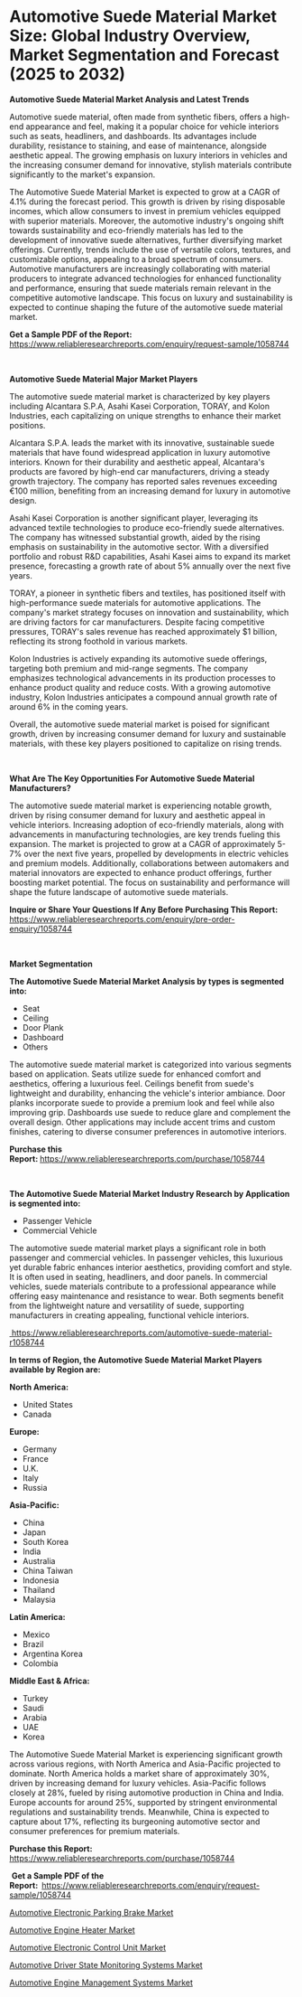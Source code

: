 <p><h1>Automotive Suede Material Market Size: Global Industry Overview, Market Segmentation and Forecast (2025 to 2032)</h1></p><p><strong>Automotive Suede Material Market Analysis and Latest Trends</strong></p>
<p><p>Automotive suede material, often made from synthetic fibers, offers a high-end appearance and feel, making it a popular choice for vehicle interiors such as seats, headliners, and dashboards. Its advantages include durability, resistance to staining, and ease of maintenance, alongside aesthetic appeal. The growing emphasis on luxury interiors in vehicles and the increasing consumer demand for innovative, stylish materials contribute significantly to the market's expansion.</p><p>The Automotive Suede Material Market is expected to grow at a CAGR of 4.1% during the forecast period. This growth is driven by rising disposable incomes, which allow consumers to invest in premium vehicles equipped with superior materials. Moreover, the automotive industry's ongoing shift towards sustainability and eco-friendly materials has led to the development of innovative suede alternatives, further diversifying market offerings. Currently, trends include the use of versatile colors, textures, and customizable options, appealing to a broad spectrum of consumers. Automotive manufacturers are increasingly collaborating with material producers to integrate advanced technologies for enhanced functionality and performance, ensuring that suede materials remain relevant in the competitive automotive landscape. This focus on luxury and sustainability is expected to continue shaping the future of the automotive suede material market.</p></p>
<p><strong>Get a Sample PDF of the Report:&nbsp;</strong> <a href="https://www.reliableresearchreports.com/enquiry/request-sample/1058744?utm_campaign=13&utm_medium=2&utm_source=Github&utm_content=ia&utm_term=30032025&utm_id=automotive-suede-material">https://www.reliableresearchreports.com/enquiry/request-sample/1058744</a></p>
<p>&nbsp;</p>
<p><strong>Automotive Suede Material Major Market Players</strong></p>
<p><p>The automotive suede material market is characterized by key players including Alcantara S.P.A, Asahi Kasei Corporation, TORAY, and Kolon Industries, each capitalizing on unique strengths to enhance their market positions.</p><p>Alcantara S.P.A. leads the market with its innovative, sustainable suede materials that have found widespread application in luxury automotive interiors. Known for their durability and aesthetic appeal, Alcantara's products are favored by high-end car manufacturers, driving a steady growth trajectory. The company has reported sales revenues exceeding €100 million, benefiting from an increasing demand for luxury in automotive design.</p><p>Asahi Kasei Corporation is another significant player, leveraging its advanced textile technologies to produce eco-friendly suede alternatives. The company has witnessed substantial growth, aided by the rising emphasis on sustainability in the automotive sector. With a diversified portfolio and robust R&D capabilities, Asahi Kasei aims to expand its market presence, forecasting a growth rate of about 5% annually over the next five years.</p><p>TORAY, a pioneer in synthetic fibers and textiles, has positioned itself with high-performance suede materials for automotive applications. The company's market strategy focuses on innovation and sustainability, which are driving factors for car manufacturers. Despite facing competitive pressures, TORAY's sales revenue has reached approximately $1 billion, reflecting its strong foothold in various markets.</p><p>Kolon Industries is actively expanding its automotive suede offerings, targeting both premium and mid-range segments. The company emphasizes technological advancements in its production processes to enhance product quality and reduce costs. With a growing automotive industry, Kolon Industries anticipates a compound annual growth rate of around 6% in the coming years.</p><p>Overall, the automotive suede material market is poised for significant growth, driven by increasing consumer demand for luxury and sustainable materials, with these key players positioned to capitalize on rising trends.</p></p>
<p>&nbsp;</p>
<p><strong>What Are The Key Opportunities For Automotive Suede Material Manufacturers?</strong></p>
<p><p>The automotive suede material market is experiencing notable growth, driven by rising consumer demand for luxury and aesthetic appeal in vehicle interiors. Increasing adoption of eco-friendly materials, along with advancements in manufacturing technologies, are key trends fueling this expansion. The market is projected to grow at a CAGR of approximately 5-7% over the next five years, propelled by developments in electric vehicles and premium models. Additionally, collaborations between automakers and material innovators are expected to enhance product offerings, further boosting market potential. The focus on sustainability and performance will shape the future landscape of automotive suede materials.</p></p>
<p><strong>Inquire or Share Your Questions If Any Before Purchasing This Report:</strong> <a href="https://www.reliableresearchreports.com/enquiry/pre-order-enquiry/1058744?utm_campaign=13&utm_medium=2&utm_source=Github&utm_content=ia&utm_term=30032025&utm_id=automotive-suede-material">https://www.reliableresearchreports.com/enquiry/pre-order-enquiry/1058744</a></p>
<p>&nbsp;</p>
<p><strong>Market Segmentation</strong></p>
<p><strong>The Automotive Suede Material Market Analysis by types is segmented into:</strong></p>
<p><ul><li>Seat</li><li>Ceiling</li><li>Door Plank</li><li>Dashboard</li><li>Others</li></ul></p>
<p><p>The automotive suede material market is categorized into various segments based on application. Seats utilize suede for enhanced comfort and aesthetics, offering a luxurious feel. Ceilings benefit from suede's lightweight and durability, enhancing the vehicle's interior ambiance. Door planks incorporate suede to provide a premium look and feel while also improving grip. Dashboards use suede to reduce glare and complement the overall design. Other applications may include accent trims and custom finishes, catering to diverse consumer preferences in automotive interiors.</p></p>
<p><strong>Purchase this Report:&nbsp;</strong><a href="https://www.reliableresearchreports.com/purchase/1058744?utm_campaign=13&utm_medium=2&utm_source=Github&utm_content=ia&utm_term=30032025&utm_id=automotive-suede-material">https://www.reliableresearchreports.com/purchase/1058744</a></p>
<p>&nbsp;</p>
<p><strong>The Automotive Suede Material Market Industry Research by Application is segmented into:</strong></p>
<p><ul><li>Passenger Vehicle</li><li>Commercial Vehicle</li></ul></p>
<p><p>The automotive suede material market plays a significant role in both passenger and commercial vehicles. In passenger vehicles, this luxurious yet durable fabric enhances interior aesthetics, providing comfort and style. It is often used in seating, headliners, and door panels. In commercial vehicles, suede materials contribute to a professional appearance while offering easy maintenance and resistance to wear. Both segments benefit from the lightweight nature and versatility of suede, supporting manufacturers in creating appealing, functional vehicle interiors.</p></p>
<p><a href="https://www.reliableresearchreports.com/automotive-suede-material-r1058744?utm_campaign=13&utm_medium=2&utm_source=Github&utm_content=ia&utm_term=30032025&utm_id=automotive-suede-material">&nbsp;https://www.reliableresearchreports.com/automotive-suede-material-r1058744</a></p>
<p><strong>In terms of Region, the Automotive Suede Material Market Players available by Region are:</strong></p>
<p>
    <p> <strong> North America: </strong>
        <ul>
            <li>United States</li>
            <li>Canada</li>
        </ul>
        </p> 
    <p> <strong> Europe: </strong>
        <ul>
            <li>Germany</li>
            <li>France</li>
            <li>U.K.</li>
            <li>Italy</li>
            <li>Russia</li>
        </ul>
        </p> 
    <p> <strong> Asia-Pacific: </strong>
        <ul>
            <li>China</li>
            <li>Japan</li>
            <li>South Korea</li>
            <li>India</li>
            <li>Australia</li>
            <li>China Taiwan</li>
            <li>Indonesia</li>
            <li>Thailand</li>
            <li>Malaysia</li>
        </ul>
        </p> 
    <p> <strong> Latin America: </strong>
        <ul>
            <li>Mexico</li>
            <li>Brazil</li>
            <li>Argentina Korea</li>
            <li>Colombia</li>
        </ul>
        </p> 
    <p> <strong> Middle East & Africa: </strong>
        <ul>
            <li>Turkey</li>
            <li>Saudi</li>
            <li>Arabia</li>
            <li>UAE</li>
            <li>Korea</li>
        </ul>
    </p>
    </p>
<p><p>The Automotive Suede Material Market is experiencing significant growth across various regions, with North America and Asia-Pacific projected to dominate. North America holds a market share of approximately 30%, driven by increasing demand for luxury vehicles. Asia-Pacific follows closely at 28%, fueled by rising automotive production in China and India. Europe accounts for around 25%, supported by stringent environmental regulations and sustainability trends. Meanwhile, China is expected to capture about 17%, reflecting its burgeoning automotive sector and consumer preferences for premium materials.</p></p>
<p><strong>Purchase this Report: </strong><a href="https://www.reliableresearchreports.com/purchase/1058744?utm_campaign=13&utm_medium=2&utm_source=Github&utm_content=ia&utm_term=30032025&utm_id=automotive-suede-material">https://www.reliableresearchreports.com/purchase/1058744</a></p>
<p>&nbsp;<strong>Get a Sample PDF of the Report:&nbsp;&nbsp;</strong><a href="https://www.reliableresearchreports.com/enquiry/request-sample/1058744?utm_campaign=13&utm_medium=2&utm_source=Github&utm_content=ia&utm_term=30032025&utm_id=automotive-suede-material">https://www.reliableresearchreports.com/enquiry/request-sample/1058744</a></p>
<p><strong></strong></p>
<p><p><a href="https://github.com/sgroitrieu7f/Market-Research-Report-List-1/blob/main/automotive-electronic-parking-brake-market.md?utm_campaign=13&utm_medium=2&utm_source=Github&utm_content=ia&utm_term=30032025&utm_id=automotive-suede-material">Automotive Electronic Parking Brake Market</a></p><p><a href="https://github.com/roehrtizonov/Market-Research-Report-List-1/blob/main/automotive-engine-heater-market.md?utm_campaign=13&utm_medium=2&utm_source=Github&utm_content=ia&utm_term=30032025&utm_id=automotive-suede-material">Automotive Engine Heater Market</a></p><p><a href="https://github.com/zhininzacher/Market-Research-Report-List-1/blob/main/automotive-electronic-control-unit-market.md?utm_campaign=13&utm_medium=2&utm_source=Github&utm_content=ia&utm_term=30032025&utm_id=automotive-suede-material">Automotive Electronic Control Unit Market</a></p><p><a href="https://github.com/donsonjupa/Market-Research-Report-List-1/blob/main/automotive-driver-state-monitoring-systems-market.md?utm_campaign=13&utm_medium=2&utm_source=Github&utm_content=ia&utm_term=30032025&utm_id=automotive-suede-material">Automotive Driver State Monitoring Systems Market</a></p><p><a href="https://github.com/paullsiskec4/Market-Research-Report-List-1/blob/main/automotive-engine-management-systems-market.md?utm_campaign=13&utm_medium=2&utm_source=Github&utm_content=ia&utm_term=30032025&utm_id=automotive-suede-material">Automotive Engine Management Systems Market</a></p></p>